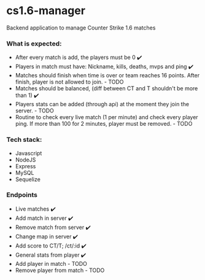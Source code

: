 # cs1.6-manager

Backend application to manage Counter Strike 1.6 matches

### What is expected:
* After every match is add, the players must be 0 ✔️
* Players in match must have: Nickname, kills, deaths, mvps and ping  ✔️
* Matches should finish when time is over or team reaches 16 points. After finish, player is not allowed to join. - TODO
* Matches should be balanced, (diff between CT and T shouldn't be more than 1) ✔️
* Players stats can be added (through api) at the moment they join the server.  - TODO
* Routine to check every live match (1 per minute) and check every player ping. If more than 100 for 2 minutes, player
must be removed. - TODO

### Tech stack:
* Javascript
* NodeJS
* Express
* MySQL
* Sequelize

### Endpoints
* Live matches ✔️
* Add match in server ✔️
* ️Remove match from server ✔️
* Change map in server  ✔️
* Add score to CT/T; /ct/:id  ✔️
* General stats from player  ✔️
* Add player in match - TODO
* Remove player from match - TODO
